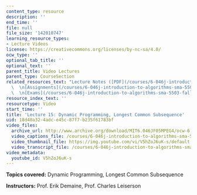 ```yaml
---
content_type: resource
description: ''
end_time: ''
file: null
file_size: '142010747'
learning_resource_types:
- Lecture Videos
license: https://creativecommons.org/licenses/by-nc-sa/4.0/
ocw_type: ''
optional_tab_title: ''
optional_text: ''
parent_title: Video Lectures
parent_type: CourseSection
related_resources_text: "Lecture Notes ([PDF](/courses/6-046j-introduction-to-algorithms-sma-5503-fall-2005/resources/lec15))\
  \  \n[Assignments](/courses/6-046j-introduction-to-algorithms-sma-5503-fall-2005/pages/assignments)\
  \  \n[Exams](/courses/6-046j-introduction-to-algorithms-sma-5503-fall-2005/pages/exams)"
resource_index_text: ''
resourcetype: Video
start_time: ''
title: 'Lecture 15: Dynamic Programming, Longest Common Subsequence'
uid: 18d40a32-4adc-e45c-87f7-b235f61783bf
video_files:
  archive_url: http://www.archive.org/download/MIT6.046JF05MPEG4/ocw-6.046-07nov2005-220k.mp4
  video_captions_file: /courses/6-046j-introduction-to-algorithms-sma-5503-fall-2005/adcfbb44c688503ab97d2760225c7bfa_V5hZoJ6uK-s.vtt
  video_thumbnail_file: https://img.youtube.com/vi/V5hZoJ6uK-s/default.jpg
  video_transcript_file: /courses/6-046j-introduction-to-algorithms-sma-5503-fall-2005/ae6c770414c9808ae610c582918d14c2_V5hZoJ6uK-s.pdf
video_metadata:
  youtube_id: V5hZoJ6uK-s
---
```


**Topics covered:** Dynamic Programming, Longest Common Subsequence

**Instructors:** Prof. Erik Demaine, Prof. Charles Leiserson

